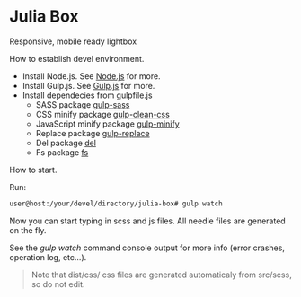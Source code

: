 Julia Box
=========
Responsive, mobile ready lightbox

How to establish devel environment.

- Install Node.js. See [Node.js](https://nodejs.org/en/) for more.
- Install Gulp.js. See [Gulp.js](http://gulpjs.com/) for more.
- Install dependecies from gulpfile.js
    - SASS package [gulp-sass](https://www.npmjs.com/package/gulp-sass)
    - CSS minify package [gulp-clean-css](https://www.npmjs.com/package/gulp-clean-css)
    - JavaScript minify package [gulp-minify](https://www.npmjs.com/package/gulp-minify)
    - Replace package [gulp-replace](https://www.npmjs.com/package/gulp-replace)
    - Del package [del](https://www.npmjs.com/package/del)
    - Fs package [fs](https://www.npmjs.com/package/fs)

How to start.

Run:

```bash
user@host:/your/devel/directory/julia-box# gulp watch
```

Now you can start typing in scss and js files. All needle files are generated on the fly.

See the _gulp watch_ command console output for more info (error crashes, operation log, etc...).

> Note that dist/css/ css files are generated automaticaly from src/scss, so do not edit.
